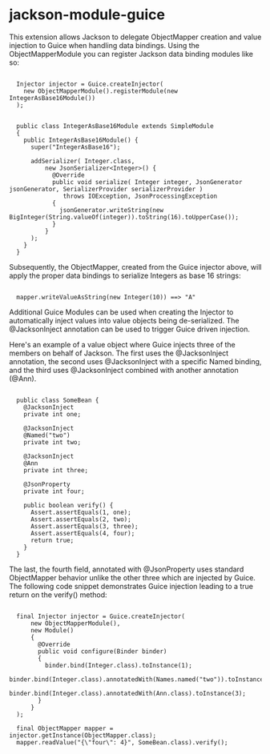 jackson-module-guice
====================

This extension allows Jackson to delegate ObjectMapper creation and value injection to Guice when handling data bindings.
Using the ObjectMapperModule you can register Jackson data binding modules like so:

~~~~~

  Injector injector = Guice.createInjector(
    new ObjectMapperModule().registerModule(new IntegerAsBase16Module())
  );


  public class IntegerAsBase16Module extends SimpleModule
  {
    public IntegerAsBase16Module() {
      super("IntegerAsBase16");

      addSerializer( Integer.class,
          new JsonSerializer<Integer>() {
            @Override
            public void serialize( Integer integer, JsonGenerator jsonGenerator, SerializerProvider serializerProvider )
               throws IOException, JsonProcessingException
            {
              jsonGenerator.writeString(new BigInteger(String.valueOf(integer)).toString(16).toUpperCase());
            }
          }
      );
    }
  }

~~~~~

Subsequently, the ObjectMapper, created from the Guice injector above, will apply the proper data bindings to serialize
Integers as base 16 strings:

~~~~~

  mapper.writeValueAsString(new Integer(10)) ==> "A"

~~~~~

Additional Guice Modules can be used when creating the Injector to automatically inject values into value objects
being de-serialized. The @JacksonInject annotation can be used to trigger Guice driven injection.

Here's an example of a value object where Guice injects three of the members on behalf of Jackson. The first
uses the @JacksonInject annotation, the second uses @JacksonInject with a specific Named binding, and the
third uses @JacksonInject combined with another annotation (@Ann).

~~~~~

  public class SomeBean {
    @JacksonInject
    private int one;

    @JacksonInject
    @Named("two")
    private int two;

    @JacksonInject
    @Ann
    private int three;

    @JsonProperty
    private int four;

    public boolean verify() {
      Assert.assertEquals(1, one);
      Assert.assertEquals(2, two);
      Assert.assertEquals(3, three);
      Assert.assertEquals(4, four);
      return true;
    }
  }

~~~~~

The last, the fourth field, annotated with @JsonProperty uses standard ObjectMapper behavior unlike the other three
which are injected by Guice. The following code snippet demonstrates Guice injection leading to a true return on the
verify() method:


~~~~~

  final Injector injector = Guice.createInjector(
      new ObjectMapperModule(),
      new Module()
      {
        @Override
        public void configure(Binder binder)
        {
          binder.bind(Integer.class).toInstance(1);
          binder.bind(Integer.class).annotatedWith(Names.named("two")).toInstance(2);
          binder.bind(Integer.class).annotatedWith(Ann.class).toInstance(3);
        }
      }
  );

  final ObjectMapper mapper = injector.getInstance(ObjectMapper.class);
  mapper.readValue("{\"four\": 4}", SomeBean.class).verify();

~~~~~

